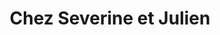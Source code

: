---
title: "Chez Severine et Julien"
url: /versailles/chez-severine-et-julien/
shop: boulangerie
---
